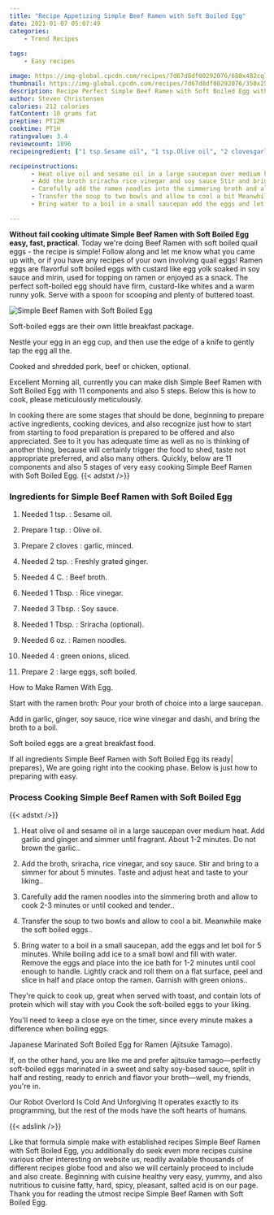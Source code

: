```yaml
---
title: "Recipe Appetizing Simple Beef Ramen with Soft Boiled Egg"
date: 2021-01-07 05:07:49
categories:
    - Trend Recipes
    
tags:
    - Easy recipes

image: https://img-global.cpcdn.com/recipes/7d67d8df00292076/680x482cq70/simple-beef-ramen-with-soft-boiled-egg-recipe-main-photo.jpg
thumbnail: https://img-global.cpcdn.com/recipes/7d67d8df00292076/350x250cq70/simple-beef-ramen-with-soft-boiled-egg-recipe-main-photo.jpg
description: Recipe Perfect Simple Beef Ramen with Soft Boiled Egg with 11 ingredients and 5 stages of easy cooking.
author: Steven Christensen
calories: 212 calories
fatContent: 10 grams fat
preptime: PT12M
cooktime: PT1H
ratingvalue: 3.4
reviewcount: 1896
recipeingredient: ["1 tsp.Sesame oil", "1 tsp.Olive oil", "2 clovesgarlic minced", "2 tsp.Freshly grated ginger", "4 C.Beef broth", "1 Tbsp.Rice vinegar", "3 Tbsp.Soy sauce", "1 Tbsp.Sriracha optional", "6 oz.Ramen noodles", "4green onions sliced", "2large eggs soft boiled"]

recipeinstructions: 
      - Heat olive oil and sesame oil in a large saucepan over medium heat Add garlic and ginger and simmer until fragrant About 12 minutes Do not brown the garlic 
      - Add the broth sriracha rice vinegar and soy sauce Stir and bring to a simmer for about 5 minutes Taste and adjust heat and taste to your liking 
      - Carefully add the ramen noodles into the simmering broth and allow to cook 23 minutes or until cooked and tender 
      - Transfer the soup to two bowls and allow to cool a bit Meanwhile make the soft boiled eggs 
      - Bring water to a boil in a small saucepan add the eggs and let boil for 5 minutes While boiling add ice to a small bowl and fill with water Remove the eggs and place into the ice bath for 12 minutes until cool enough to handle Lightly crack and roll them on a flat surface peel and slice in half and place ontop the ramen Garnish with green onions

---
```




**Without fail cooking ultimate Simple Beef Ramen with Soft Boiled Egg easy, fast, practical**. Today we&#39;re doing Beef Ramen with soft boiled quail eggs - the recipe is simple! Follow along and let me know what you came up with, or if you have any recipes of your own involving quail eggs! Ramen eggs are flavorful soft boiled eggs with custard like egg yolk soaked in soy sauce and mirin, used for topping on ramen or enjoyed as a snack. The perfect soft-boiled egg should have firm, custard-like whites and a warm runny yolk. Serve with a spoon for scooping and plenty of buttered toast.


![Simple Beef Ramen with Soft Boiled Egg](https://img-global.cpcdn.com/recipes/7d67d8df00292076/680x482cq70/simple-beef-ramen-with-soft-boiled-egg-recipe-main-photo.jpg "Simple Beef Ramen with Soft Boiled Egg")



Soft-boiled eggs are their own little breakfast package.

Nestle your egg in an egg cup, and then use the edge of a knife to gently tap the egg all the.

Cooked and shredded pork, beef or chicken, optional.


Excellent Morning all, currently you can make dish Simple Beef Ramen with Soft Boiled Egg with 11 components and also 5 steps. Below this is how to cook, please meticulously meticulously.

In cooking there are some stages that should be done, beginning to prepare active ingredients, cooking devices, and also recognize just how to start from starting to food preparation is prepared to be offered and also appreciated. See to it you has adequate time as well as no is thinking of another thing, because will certainly trigger the food to shed, taste not appropriate preferred, and also many others. Quickly, below are 11 components and also 5 stages of very easy cooking Simple Beef Ramen with Soft Boiled Egg.
{{< adstxt />}}

### Ingredients for Simple Beef Ramen with Soft Boiled Egg


1. Needed 1 tsp. : Sesame oil.

1. Prepare 1 tsp. : Olive oil.

1. Prepare 2 cloves : garlic, minced.

1. Needed 2 tsp. : Freshly grated ginger.

1. Needed 4 C. : Beef broth.

1. Needed 1 Tbsp. : Rice vinegar.

1. Needed 3 Tbsp. : Soy sauce.

1. Needed 1 Tbsp. : Sriracha (optional).

1. Needed 6 oz. : Ramen noodles.

1. Needed 4 : green onions, sliced.

1. Prepare 2 : large eggs, soft boiled.


How to Make Ramen With Egg.

Start with the ramen broth: Pour your broth of choice into a large saucepan.

Add in garlic, ginger, soy sauce, rice wine vinegar and dashi, and bring the broth to a boil.

Soft boiled eggs are a great breakfast food.


If all ingredients Simple Beef Ramen with Soft Boiled Egg its ready| prepares}, We are going right into the cooking phase. Below is just how to preparing with easy.

### Process Cooking Simple Beef Ramen with Soft Boiled Egg

{{< adstxt />}}


1. Heat olive oil and sesame oil in a large saucepan over medium heat. Add garlic and ginger and simmer until fragrant. About 1-2 minutes. Do not brown the garlic..



1. Add the broth, sriracha, rice vinegar, and soy sauce. Stir and bring to a simmer for about 5 minutes. Taste and adjust heat and taste to your liking..



1. Carefully add the ramen noodles into the simmering broth and allow to cook 2-3 minutes or until cooked and tender..



1. Transfer the soup to two bowls and allow to cool a bit. Meanwhile make the soft boiled eggs..



1. Bring water to a boil in a small saucepan, add the eggs and let boil for 5 minutes. While boiling add ice to a small bowl and fill with water. Remove the eggs and place into the ice bath for 1-2 minutes until cool enough to handle. Lightly crack and roll them on a flat surface, peel and slice in half and place ontop the ramen. Garnish with green onions..




They&#39;re quick to cook up, great when served with toast, and contain lots of protein which will stay with you Cook the soft-boiled eggs to your liking.

You&#39;ll need to keep a close eye on the timer, since every minute makes a difference when boiling eggs.

Japanese Marinated Soft Boiled Egg for Ramen (Ajitsuke Tamago).

If, on the other hand, you are like me and prefer ajitsuke tamago—perfectly soft-boiled eggs marinated in a sweet and salty soy-based sauce, split in half and resting, ready to enrich and flavor your broth—well, my friends, you&#39;re in.

Our Robot Overlord Is Cold And Unforgiving It operates exactly to its programming, but the rest of the mods have the soft hearts of humans.


{{< adslink />}}

Like that formula simple make with established recipes Simple Beef Ramen with Soft Boiled Egg, you additionally do seek even more recipes cuisine various other interesting on website us, readily available thousands of different recipes globe food and also we will certainly proceed to include and also create. Beginning with cuisine healthy very easy, yummy, and also nutritious to cuisine fatty, hard, spicy, pleasant, salted acid is on our page. Thank you for reading the utmost recipe Simple Beef Ramen with Soft Boiled Egg.

